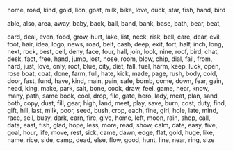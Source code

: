home, road, kind, gold, lion, goat, milk, bike, love, duck, star, fish, hand, bird

able, also, area, away, baby, back, ball, band, bank, base, bath, bear, beat, 

card, deal, even, food, grow, hurt, lake, list, neck, risk,
bell, care, dear, evil, foot, hair, idea, logo, news, road,
belt, cash, deep, exit, fort, half, inch, long, next, rock,
best, cell, deny, face, four, hall, join, look, nine, roof,
bird, chat, desk, fact, free, hand, jump, lost, nose, room,
blow, chip, dial, fail, from, hard, just, love, only, root,
blue, city, diet, fall, fuel, harm, keep, luck, open, rose
boat, coat, done, farm, full, hate, kick, made, page, rush,
body, cold, door, fast, fund, have, kind, main, pain, safe,
bomb, come, down, fear, gain, head, king, make, park, salt,
bone, cook, draw, feel, game, hear, know, many, path, same
book, cool, drop, file, gate, hero, lady, meat, plan, sand,
both, copy, dust, fill, gear, high, land, meet, play, save,
burn, cost, duty, find, gift, hill, last, milk, poor, seed,
bush, crop, each, fine, girl, hole, late, mind, race, sell,
busy, dark, earn, fire, give, home, left, moon, rain, shop,
call, data, east, fish, glad, hope, less, more, read, show,
calm, date, easy, five, goal, hour, life, move, rest, sick,
came, dawn, edge, flat, gold, huge, like, name, rice, side,
camp, dead, else, flow, good, hunt, line, near, ring, size
